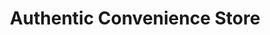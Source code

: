 ---
title: "Authentic Convenience Store"
url: /east-rockaway/authentic-convenience-store/
shop: Lebensmittel
---